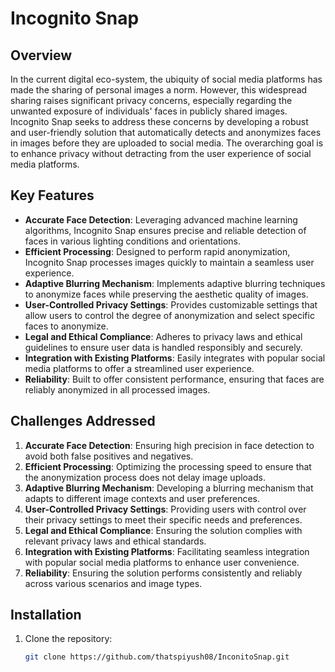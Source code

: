 
# Incognito Snap

## Overview

In the current digital eco-system, the ubiquity of social media platforms has made the sharing of personal images a norm. However, this widespread sharing raises significant privacy concerns, especially regarding the unwanted exposure of individuals' faces in publicly shared images. Incognito Snap seeks to address these concerns by developing a robust and user-friendly solution that automatically detects and anonymizes faces in images before they are uploaded to social media. The overarching goal is to enhance privacy without detracting from the user experience of social media platforms.

## Key Features

- **Accurate Face Detection**: Leveraging advanced machine learning algorithms, Incognito Snap ensures precise and reliable detection of faces in various lighting conditions and orientations.
- **Efficient Processing**: Designed to perform rapid anonymization, Incognito Snap processes images quickly to maintain a seamless user experience.
- **Adaptive Blurring Mechanism**: Implements adaptive blurring techniques to anonymize faces while preserving the aesthetic quality of images.
- **User-Controlled Privacy Settings**: Provides customizable settings that allow users to control the degree of anonymization and select specific faces to anonymize.
- **Legal and Ethical Compliance**: Adheres to privacy laws and ethical guidelines to ensure user data is handled responsibly and securely.
- **Integration with Existing Platforms**: Easily integrates with popular social media platforms to offer a streamlined user experience.
- **Reliability**: Built to offer consistent performance, ensuring that faces are reliably anonymized in all processed images.

## Challenges Addressed

1. **Accurate Face Detection**: Ensuring high precision in face detection to avoid both false positives and negatives.
2. **Efficient Processing**: Optimizing the processing speed to ensure that the anonymization process does not delay image uploads.
3. **Adaptive Blurring Mechanism**: Developing a blurring mechanism that adapts to different image contexts and user preferences.
4. **User-Controlled Privacy Settings**: Providing users with control over their privacy settings to meet their specific needs and preferences.
5. **Legal and Ethical Compliance**: Ensuring the solution complies with relevant privacy laws and ethical standards.
6. **Integration with Existing Platforms**: Facilitating seamless integration with popular social media platforms to enhance user convenience.
7. **Reliability**: Ensuring the solution performs consistently and reliably across various scenarios and image types.

## Installation

1. Clone the repository:
   ```bash
   git clone https://github.com/thatspiyush08/InconitoSnap.git
